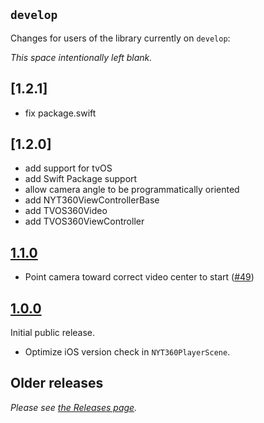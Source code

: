 ## `develop`

Changes for users of the library currently on `develop`:

_This space intentionally left blank._

## [1.2.1]
- fix package.swift

## [1.2.0]
- add support for tvOS
- add Swift Package support
- allow camera angle to be programmatically oriented
- add NYT360ViewControllerBase
- add TVOS360Video
- add TVOS360ViewController

## [1.1.0](https://github.com/NYTimes/ios-360-videos/releases/tag/1.1.0)
- Point camera toward correct video center to start ([#49](https://github.com/NYTimes/ios-360-videos/pull/49))

## [1.0.0](https://github.com/NYTimes/ios-360-videos/releases/tag/1.0.0)
Initial public release.
- Optimize iOS version check in `NYT360PlayerScene`.

## Older releases

_Please see [the Releases page](https://github.com/NYTimes/ios-360-videos/releases)._
